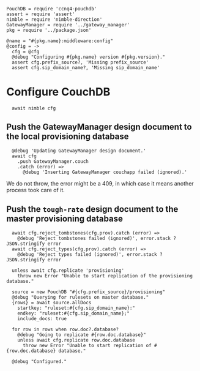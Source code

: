     PouchDB = require 'ccnq4-pouchdb'
    assert = require 'assert'
    nimble = require 'nimble-direction'
    GatewayManager = require '../gateway_manager'
    pkg = require '../package.json'

    @name = "#{pkg.name}:middleware:config"
    @config = ->
      cfg = @cfg
      @debug "Configuring #{pkg.name} version #{pkg.version}."
      assert cfg.prefix_source?, 'Missing prefix_source'
      assert cfg.sip_domain_name?, 'Missing sip_domain_name'

Configure CouchDB
=================

      await nimble cfg

Push the GatewayManager design document to the local provisioning database
--------------------------------------------------------------------------

      @debug 'Updating GatewayManager design document.'
      await cfg
        .push GatewayManager.couch
        .catch (error) =>
          @debug 'Inserting GatewayManager couchapp failed (ignored).'

We do not throw, the error might be a 409, in which case it means another process took care of it.

Push the `tough-rate` design document to the master provisioning database
-------------------------------------------------------------------------

      await cfg.reject_tombstones(cfg.prov).catch (error) =>
        @debug 'Reject tombstones failed (ignored)', error.stack ? JSON.stringify error
      await cfg.reject_types(cfg.prov).catch (error) =>
        @debug 'Reject types failed (ignored)', error.stack ? JSON.stringify error

      unless await cfg.replicate 'provisioning'
        throw new Error "Unable to start replication of the provisioning database."

      source = new PouchDB "#{cfg.prefix_source}/provisioning"
      @debug "Querying for rulesets on master database."
      {rows} = await source.allDocs
        startkey: "ruleset:#{cfg.sip_domain_name}:"
        endkey: "ruleset:#{cfg.sip_domain_name};"
        include_docs: true

      for row in rows when row.doc?.database?
        @debug "Going to replicate #{row.doc.database}"
        unless await cfg.replicate row.doc.database
          throw new Error "Unable to start replication of #{row.doc.database} database."

      @debug "Configured."
